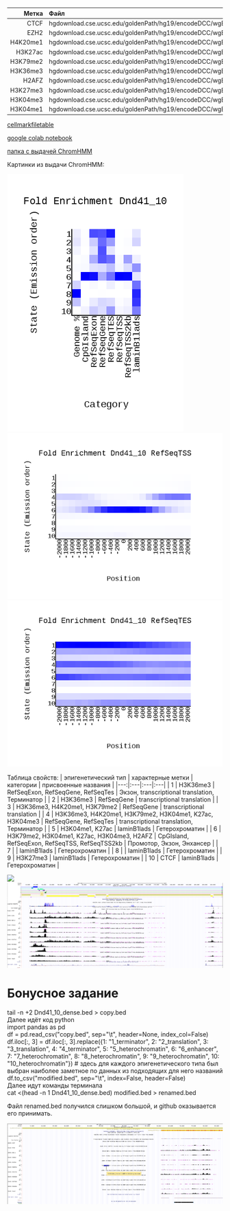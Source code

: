 | Метка | Файл |
|---:|:---|
| CTCF | hgdownload.cse.ucsc.edu/goldenPath/hg19/encodeDCC/wgEncodeBroadHistone/wgEncodeBroadHistoneDnd41CtcfAlnRep1.bam |
| EZH2 | hgdownload.cse.ucsc.edu/goldenPath/hg19/encodeDCC/wgEncodeBroadHistone/wgEncodeBroadHistoneDnd41Ezh239875AlnRep1.bam |
| H4K20me1 | hgdownload.cse.ucsc.edu/goldenPath/hg19/encodeDCC/wgEncodeBroadHistone/wgEncodeBroadHistoneDnd41H4k20me1AlnRep1.bam |
| H3K27ac | hgdownload.cse.ucsc.edu/goldenPath/hg19/encodeDCC/wgEncodeBroadHistone/wgEncodeBroadHistoneDnd41H3k27acAlnRep1.bam |
| H3K79me2 | hgdownload.cse.ucsc.edu/goldenPath/hg19/encodeDCC/wgEncodeBroadHistone/wgEncodeBroadHistoneDnd41H3k79me2AlnRep1.bam |
| H3K36me3 | hgdownload.cse.ucsc.edu/goldenPath/hg19/encodeDCC/wgEncodeBroadHistone/wgEncodeBroadHistoneDnd41H3k36me3AlnRep1.bam |
| H2AFZ | hgdownload.cse.ucsc.edu/goldenPath/hg19/encodeDCC/wgEncodeBroadHistone/wgEncodeBroadHistoneDnd41H2azAlnRep1.bam |
| H3K27me3 | hgdownload.cse.ucsc.edu/goldenPath/hg19/encodeDCC/wgEncodeBroadHistone/wgEncodeBroadHistoneDnd41H3k27me3AlnRep1.bam |
| H3K04me3 | hgdownload.cse.ucsc.edu/goldenPath/hg19/encodeDCC/wgEncodeBroadHistone/wgEncodeBroadHistoneDnd41H3k04me3AlnRep1.bam |
| H3K04me1 | hgdownload.cse.ucsc.edu/goldenPath/hg19/encodeDCC/wgEncodeBroadHistone/wgEncodeBroadHistoneDnd41H3k04me1AlnRep1.bam |


[cellmarkfiletable](https://github.com/princecorwinofamber/hse_hw3_chromhmm/blob/main/cellmarkfiletable.txt)


[google colab notebook](https://colab.research.google.com/drive/1EF1XlW3EW4-OmLiFUCZj-vro5173BEhs?usp=sharing)


[папка с выдачей ChromHMM](https://github.com/princecorwinofamber/hse_hw3_chromhmm/tree/main/learned_model)


Картинки из выдачи ChromHMM:


![](https://github.com/princecorwinofamber/hse_hw3_chromhmm/blob/main/Dnd41_10_overlap.png)
![](https://github.com/princecorwinofamber/hse_hw3_chromhmm/blob/main/Dnd41_10_RefSeqTSS_neighborhood.png)
![](https://github.com/princecorwinofamber/hse_hw3_chromhmm/blob/main/Dnd41_10_RefSeqTES_neighborhood.png)


Таблица свойств:
| эпигенетический тип | характерные метки | категории | присвоенные названия |
|---:|:---|:---|:---|
| 1 | H3K36me3 | RefSeqExon, RefSeqGene, RefSeqTes | Экзон, transcriptional translation, Терминатор |
| 2 | H3K36me3 | RefSeqGene | transcriptional translation |
| 3 | H3K36me3, H4K20me1, H3K79me2 | RefSeqGene | transcriptional translation |
| 4 | H3K36me3, H4K20me1, H3K79me2, H3K04me1, K27ac, H3K04me3 | RefSeqGene, RefSeqTes | transcriptional translation, Терминатор |
| 5 | H3K04me1, K27ac | laminB1lads | Гетерохроматин |
| 6 | H3K79me2, H3K04me1, K27ac, H3K04me3, H2AFZ | CpGIsland, RefSeqExon, RefSeqTSS, RefSeqTSS2kb | Промотор, Экзон, Энхансер |
| 7 | | laminB1lads | Гетерохроматин |
| 8 | | laminB1lads | Гетерохроматин |
| 9 | H3K27me3 | laminB1lads | Гетерохроматин |
| 10 | CTCF | laminB1lads | Гетерохроматин |


![](https://github.com/princecorwinofamber/hse_hw3_chromhmm/blob/main/uscs1.png)
![](https://github.com/princecorwinofamber/hse_hw3_chromhmm/blob/main/uscs2.png)


# Бонусное задание

tail -n +2 Dnd41_10_dense.bed > copy.bed  
Далее идёт код python  
import pandas as pd  
df = pd.read_csv("copy.bed", sep="\t", header=None, index_col=False)  
df.iloc[:, 3] = df.iloc[:, 3].replace({1: "1_terminator", 2: "2_translation", 3: "3_translation", 4: "4_terminator", 5: "5_heterochromatin", 6: "6_enhancer", 7: "7_heterochromatin", 8: "8_heterochromatin", 9: "9_heterochromatin", 10: "10_heterochromatin"}) # здесь для каждого эпигенетического типа был выбран наиболее заметное по данных из подходящих для него названий  
df.to_csv("modified.bed", sep="\t", index=False, header=False)  
Далее идут команды терминала  
cat <(head -n 1 Dnd41_10_dense.bed) modified.bed > renamed.bed  


Файл renamed.bed получился слишком большой, и github оказывается его принимать.

![](https://github.com/princecorwinofamber/hse_hw3_chromhmm/blob/main/uscs_bonus.png)
